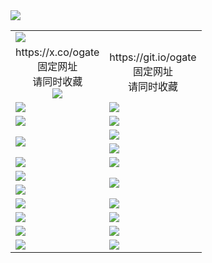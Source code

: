 ﻿<table>
  <tr><td colspan=2><img src="https://d3jeechfvfki1u.cloudfront.net/Up/oGate.jpg" /></td></tr>
  <tr>
    <td align=center>https://x.co/ogate<br>固定网址<br>请同时收藏<br><img src="https://d3jeechfvfki1u.cloudfront.net/Up/0WMGD1.png" /></td>
    <td align=center>https://git.io/ogate<br>固定网址<br>请同时收藏</td><img src="https://d3jeechfvfki1u.cloudfront.net/Up/0WMGD2.png" /></td>
  </tr>
  <tr>
    <td><a href="https://d3jeechfvfki1u.cloudfront.net" target="_blank"><img src="https://d3jeechfvfki1u.cloudfront.net/Up/0WMDT.jpg" /></a></td>
    <td><a href="https://d3jeechfvfki1u.cloudfront.net/oNote.aspx?id=oNote" target="_blank"><img src="https://d3jeechfvfki1u.cloudfront.net/Up/0WZTT.jpg" /></a></td>
  </tr>
  <tr>
    <td><a href="https://d3jeechfvfki1u.cloudfront.net/onUP.aspx?name=https://d3h1gdc8wi0m01.cloudfront.net/524" target="_blank"><img src="https://d3jeechfvfki1u.cloudfront.net/Up/0DTW.jpg"/></a></td>
    <td><a href="https://d3jeechfvfki1u.cloudfront.net/ogST.aspx" target="_blank"><img src="https://d3jeechfvfki1u.cloudfront.net/Up/ST.jpg"/></a></td>
  </tr>
  <tr>
    <td rowspan=2><a href="https://d3jeechfvfki1u.cloudfront.net/ogUP.aspx?name=WJ.mp4" target="_blank"><img src="https://d3jeechfvfki1u.cloudfront.net/Up/WJ.jpg" /></a></td>
    <td><a href="https://d3jeechfvfki1u.cloudfront.net/ogUP.aspx?name=DKC.mp4&count=15" target="_blank"><img src="https://d3jeechfvfki1u.cloudfront.net/Up/DKC.jpg" /></a></td> 
  </tr>
  <tr>
    <td><a href="https://d3jeechfvfki1u.cloudfront.net/ogUP.aspx?name=LRWS.mp4&count=6B:12,5A:10,5B:35,4A:14,4B:19,3A:10,3B:26,2A:16,2B:21,1A:23,1B:29" target="_blank"><img src="https://d3jeechfvfki1u.cloudfront.net/Up/LRWS.jpg" /></a></td>
  </tr>
  <tr>
    <td><a href="https://d3jeechfvfki1u.cloudfront.net/ogUP.aspx?name=3MSTT.mp4&count=17" target="_blank"><img src="https://d3jeechfvfki1u.cloudfront.net/Up/3MSTT.jpg" /></a></td>
    <td><a href="https://d3jeechfvfki1u.cloudfront.net/ogUP.aspx?name=XTFY.mp4&count=24" target="_blank"><img src="https://d3jeechfvfki1u.cloudfront.net/Up/XTFY.jpg" /></a></td>
  </tr>
  <tr>
    <td><a href="https://d3jeechfvfki1u.cloudfront.net/ogUP.aspx?name=JQR.mp4&count=2" target="_blank"><img src="https://d3jeechfvfki1u.cloudfront.net/Up/JQR.jpg" /></a></td>   
    <td rowspan=2><a href="https://d3jeechfvfki1u.cloudfront.net/ogUP.aspx?name=JP.mp4&count=9" target="_blank"><img src="https://d3jeechfvfki1u.cloudfront.net/Up/JP.jpg" /></td>
  </tr>
  <tr>
    <td><a href="https://d3jeechfvfki1u.cloudfront.net/ogUP.aspx?name=CYKJ.mp4" target="_blank"><img src="https://d3jeechfvfki1u.cloudfront.net/Up/CYKJ.jpg" /></a></td>
  </tr>
  <tr>
    <td><a href="https://d3jeechfvfki1u.cloudfront.net/ogUP.aspx?name=4SZG.mp4&count=05:15,04:20&current=05:13" target="_blank"><img src="https://d3jeechfvfki1u.cloudfront.net/Up/4SZG0.jpg" /></a></td>
    <td><a href="https://d3jeechfvfki1u.cloudfront.net/ogUP.aspx?name=4SDJ.mp4&count=05:38,04:52&current=05:37" target="_blank"><img src="https://d3jeechfvfki1u.cloudfront.net/Up/4SDJ0.jpg" /></a></td>
  </tr>
  <tr>
    <td><a href="https://d3jeechfvfki1u.cloudfront.net/ogUP.aspx?name=FG.zip" target="_blank"><img src="https://d3jeechfvfki1u.cloudfront.net/Up/FG.jpg" /></a></td>
    <td><a href="https://d3jeechfvfki1u.cloudfront.net/ogUP.aspx?name=FGA.apk" target="_blank"><img src="https://d3jeechfvfki1u.cloudfront.net/Up/FGA.jpg" /></a></td>
  </tr>
  <tr>
    <td><a href="https://d3jeechfvfki1u.cloudfront.net/ogUP.aspx?name=U.zip" target="_blank"><img src="https://d3jeechfvfki1u.cloudfront.net/Up/U.jpg" /></a></td>
    <td><a href="https://d3jeechfvfki1u.cloudfront.net/ogUP.aspx?name=UA.apk" target="_blank"><img src="https://d3jeechfvfki1u.cloudfront.net/Up/UA.jpg" /></a></td>
  </tr>
  <tr>
    <td><a href="https://d3jeechfvfki1u.cloudfront.net/ogUP.aspx?name=0iPPOTV.zip" target="_blank"><img src="https://d3jeechfvfki1u.cloudfront.net/Up/0iPPOTV.jpg" /></a></td>
    <td><a href="https://d3jeechfvfki1u.cloudfront.net/ogUP.aspx?name=0iNTD.apk" target="_blank"><img src="https://d3jeechfvfki1u.cloudfront.net/Up/0iNTD.jpg" /></a></td>
  </tr>
</table>
